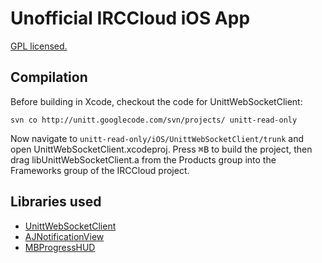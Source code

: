 # Unofficial IRCCloud iOS App
[GPL licensed.](http://hbang.ws/s/gpl)

## Compilation
Before building in Xcode, checkout the code for UnittWebSocketClient:

    svn co http://unitt.googlecode.com/svn/projects/ unitt-read-only

Now navigate to `unitt-read-only/iOS/UnittWebSocketClient/trunk` and open UnittWebSocketClient.xcodeproj. Press <kbd>⌘B</kbd> to build the project, then drag libUnittWebSocketClient.a from the Products group into the Frameworks group of the IRCCloud project.

## Libraries used
* [UnittWebSocketClient](http://code.google.com/p/unitt)
* [AJNotificationView](https://github.com/ajerez/AJNotificationView)
* [MBProgressHUD](https://github.com/jdg/MBProgressHUD)
